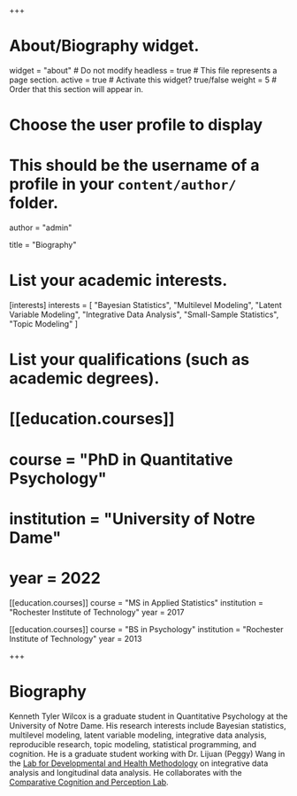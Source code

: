 +++
# About/Biography widget.
widget = "about" # Do not modify
headless = true  # This file represents a page section.
active = true # Activate this widget? true/false
weight = 5 # Order that this section will appear in.

# Choose the user profile to display
# This should be the username of a profile in your `content/author/` folder.
author = "admin"

title = "Biography"

# List your academic interests.
[interests]
  interests = [
    "Bayesian Statistics",
    "Multilevel Modeling",
    "Latent Variable Modeling",
    "Integrative Data Analysis",
    "Small-Sample Statistics",
    "Topic Modeling"
  ]

# List your qualifications (such as academic degrees).
# [[education.courses]]
#   course = "PhD in Quantitative Psychology"
#   institution = "University of Notre Dame"
#   year = 2022

[[education.courses]]
  course = "MS in Applied Statistics"
  institution = "Rochester Institute of Technology"
  year = 2017

[[education.courses]]
  course = "BS in Psychology"
  institution = "Rochester Institute of Technology"
  year = 2013

+++

# Biography

Kenneth Tyler Wilcox is a graduate student in Quantitative Psychology at the University of Notre Dame. His research interests include Bayesian statistics, multilevel modeling, latent variable modeling, integrative data analysis, reproducible research, topic modeling, statistical programming, and cognition. He is a graduate student working with Dr. Lijuan (Peggy) Wang in the [Lab for Developmental and Health Methodology](https://ldhrm.nd.edu) on integrative data analysis and longitudinal data analysis. He collaborates with the [Comparative Cognition and Perception Lab](https://www.rit.edu/delonglab/).
